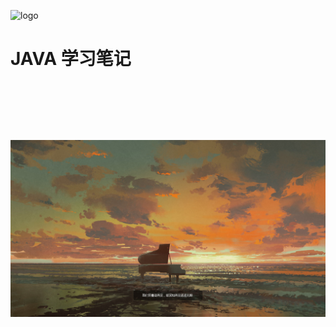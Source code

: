![logo](_public/favicon.ico) 

# JAVA 学习笔记

&nbsp;

&nbsp;

&nbsp;

<!--background-->

![](_public/img/piano.jpg)
